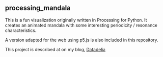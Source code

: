 ## processing_mandala
This is a fun visualization originally written in Processing for Python.  It creates an animated mandala with some interesting periodicity / resonance characteristics.

A version adapted for the web using p5.js is also included in this repository.

This project is described at on my blog, <a href="http://erica.wythasea.net/kinetic-mandala/">Datadelia</a>
